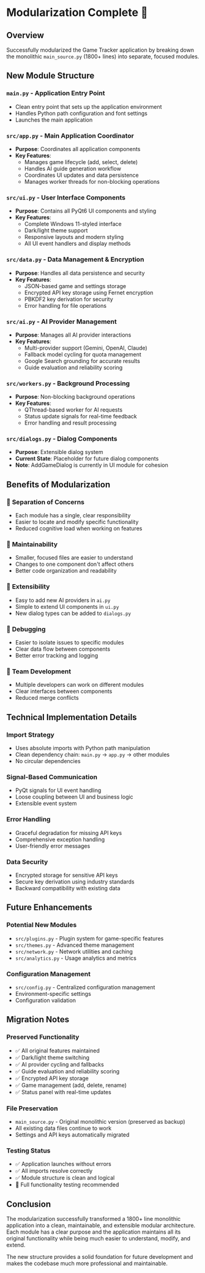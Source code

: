# Modularization Complete 🎉

## Overview
Successfully modularized the Game Tracker application by breaking down the monolithic `main_source.py` (1800+ lines) into separate, focused modules.

## New Module Structure

### `main.py` - Application Entry Point
- Clean entry point that sets up the application environment
- Handles Python path configuration and font settings
- Launches the main application

### `src/app.py` - Main Application Coordinator
- **Purpose**: Coordinates all application components
- **Key Features**: 
  - Manages game lifecycle (add, select, delete)
  - Handles AI guide generation workflow
  - Coordinates UI updates and data persistence
  - Manages worker threads for non-blocking operations

### `src/ui.py` - User Interface Components
- **Purpose**: Contains all PyQt6 UI components and styling
- **Key Features**:
  - Complete Windows 11-styled interface
  - Dark/light theme support
  - Responsive layouts and modern styling
  - All UI event handlers and display methods

### `src/data.py` - Data Management & Encryption
- **Purpose**: Handles all data persistence and security
- **Key Features**:
  - JSON-based game and settings storage
  - Encrypted API key storage using Fernet encryption
  - PBKDF2 key derivation for security
  - Error handling for file operations

### `src/ai.py` - AI Provider Management
- **Purpose**: Manages all AI provider interactions
- **Key Features**:
  - Multi-provider support (Gemini, OpenAI, Claude)
  - Fallback model cycling for quota management
  - Google Search grounding for accurate results
  - Guide evaluation and reliability scoring

### `src/workers.py` - Background Processing
- **Purpose**: Non-blocking background operations
- **Key Features**:
  - QThread-based worker for AI requests
  - Status update signals for real-time feedback
  - Error handling and result processing

### `src/dialogs.py` - Dialog Components
- **Purpose**: Extensible dialog system
- **Current State**: Placeholder for future dialog components
- **Note**: AddGameDialog is currently in UI module for cohesion

## Benefits of Modularization

### 🎯 **Separation of Concerns**
- Each module has a single, clear responsibility
- Easier to locate and modify specific functionality
- Reduced cognitive load when working on features

### 🔧 **Maintainability**
- Smaller, focused files are easier to understand
- Changes to one component don't affect others
- Better code organization and readability

### 🚀 **Extensibility**
- Easy to add new AI providers in `ai.py`
- Simple to extend UI components in `ui.py`
- New dialog types can be added to `dialogs.py`

### 🐛 **Debugging**
- Easier to isolate issues to specific modules
- Clear data flow between components
- Better error tracking and logging

### 👥 **Team Development**
- Multiple developers can work on different modules
- Clear interfaces between components
- Reduced merge conflicts

## Technical Implementation Details

### Import Strategy
- Uses absolute imports with Python path manipulation
- Clean dependency chain: `main.py` → `app.py` → other modules
- No circular dependencies

### Signal-Based Communication
- PyQt signals for UI event handling
- Loose coupling between UI and business logic
- Extensible event system

### Error Handling
- Graceful degradation for missing API keys
- Comprehensive exception handling
- User-friendly error messages

### Data Security
- Encrypted storage for sensitive API keys
- Secure key derivation using industry standards
- Backward compatibility with existing data

## Future Enhancements

### Potential New Modules
- `src/plugins.py` - Plugin system for game-specific features
- `src/themes.py` - Advanced theme management
- `src/network.py` - Network utilities and caching
- `src/analytics.py` - Usage analytics and metrics

### Configuration Management
- `src/config.py` - Centralized configuration management
- Environment-specific settings
- Configuration validation

## Migration Notes

### Preserved Functionality
- ✅ All original features maintained
- ✅ Dark/light theme switching
- ✅ AI provider cycling and fallbacks
- ✅ Guide evaluation and reliability scoring
- ✅ Encrypted API key storage
- ✅ Game management (add, delete, rename)
- ✅ Status panel with real-time updates

### File Preservation
- `main_source.py` - Original monolithic version (preserved as backup)
- All existing data files continue to work
- Settings and API keys automatically migrated

### Testing Status
- ✅ Application launches without errors
- ✅ All imports resolve correctly
- ✅ Module structure is clean and logical
- 🔄 Full functionality testing recommended

## Conclusion

The modularization successfully transformed a 1800+ line monolithic application into a clean, maintainable, and extensible modular architecture. Each module has a clear purpose and the application maintains all its original functionality while being much easier to understand, modify, and extend.

The new structure provides a solid foundation for future development and makes the codebase much more professional and maintainable.